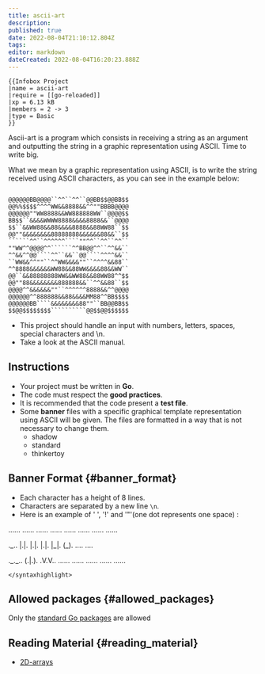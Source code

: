 ```yaml
---
title: ascii-art
description: 
published: true
date: 2022-08-04T21:10:12.804Z
tags: 
editor: markdown
dateCreated: 2022-08-04T16:20:23.888Z
---
```


```{=mediawiki}
{{Infobox Project
|name = ascii-art
|require = [[go-reloaded]]
|xp = 6.13 kB
|members = 2 -> 3
|type = Basic
}}
```
Ascii-art is a program which consists in receiving a string as an
argument and outputting the string in a graphic representation using
ASCII. Time to write big.

What we mean by a graphic representation using ASCII, is to write the
string received using ASCII characters, as you can see in the example
below:

``` html5

@@@@@@BB@@@@``^^``^^``@@BB$$@@BB$$
@@%%$$$$^^^^WW&&8888&&^^""BBBB@@@@
@@@@@@""WW8888&&WW888888WW``@@@@$$
BB$$``&&&&WWWW8888&&&&8888&&``@@@@
$$``&&WW88&&88&&&&8888&&88WW88``$$
@@""&&&&&&&&88888888&&&&&&88&&``$$
``````^^``^^^^^^````""^^``^^``^^``
""WW^^@@@@^^``````^^BB@@^^``^^&&``
^^&&^^@@````^^``&&``@@````^^^^&&``
``WW&&^^""``^^WW&&&&""``^^^^&&88``
^^8888&&&&&&WW88&&88WW&&&&88&&WW``
@@``&&88888888WW&&WW88&&88WW88^^$$
@@""88&&&&&&&&888888&&``^^&&88``$$
@@@@^^&&&&&&""``^^^^^^8888&&^^@@@@
@@@@@@^^888888&&88&&&&MM88^^BB$$$$
@@@@@@BB````&&&&&&&&88""``BB@@BB$$
$$@@$$$$$$$$``````````@@$$@@$$$$$$
```

-   This project should handle an input with numbers, letters, spaces,
    special characters and \\n.
-   Take a look at the ASCII manual.

## Instructions

-   Your project must be written in **Go**.
-   The code must respect the **good practices**.
-   It is recommended that the code present a **test file**.
-   Some **banner** files with a specific graphical template
    representation using ASCII will be given. The files are formatted in
    a way that is not necessary to change them.
    -   shadow
    -   standard
    -   thinkertoy

## Banner Format {#banner_format}

-   Each character has a height of 8 lines.
-   Characters are separated by a new line `\n`.
-   Here is an example of \' \', \'!\' and \'\"\'(one dot represents one
    space) :

\...\... \...\... \...\... \...\... \...\... \...\... \...\... \...\...

.\_.. \|.\|. \|.\|. \|.\|. \|\_\|. (\_). \.... \....

.\_.\_.. (.\|.). .V.V.. \...\... \...\... \...\... \...\... \...\...

```{=html}
</syntaxhighlight>
```
## Allowed packages {#allowed_packages}

Only the [standard Go packages](Go_standard_library "wikilink") are
allowed

## Reading Material {#reading_material}

-   [2D-arrays](2D-arrays "wikilink")
